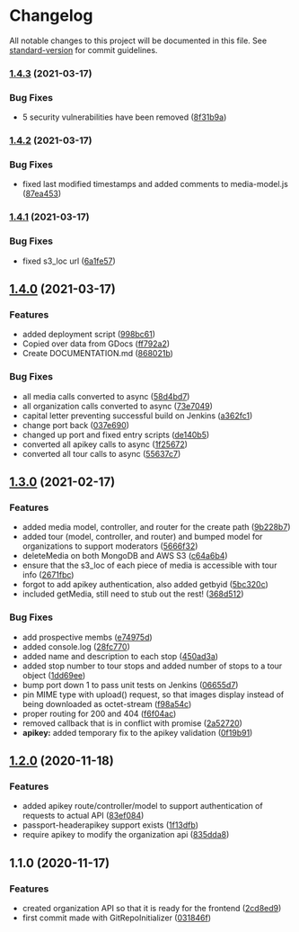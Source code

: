 # Changelog

All notable changes to this project will be documented in this file. See [standard-version](https://github.com/conventional-changelog/standard-version) for commit guidelines.

### [1.4.3](https://github.com/michaelpeterswa/guwt-admin-panel-backend/compare/v1.4.2...v1.4.3) (2021-03-17)


### Bug Fixes

* 5 security vulnerabilities have been removed ([8f31b9a](https://github.com/michaelpeterswa/guwt-admin-panel-backend/commit/8f31b9a42a1bb773879d833ccf52c03e700701c0))

### [1.4.2](https://github.com/michaelpeterswa/guwt-admin-panel-backend/compare/v1.4.1...v1.4.2) (2021-03-17)


### Bug Fixes

* fixed last modified timestamps and added comments to media-model.js ([87ea453](https://github.com/michaelpeterswa/guwt-admin-panel-backend/commit/87ea453eb2420793a975d44ad7ee6eb5b02abd6b))

### [1.4.1](https://github.com/michaelpeterswa/guwt-admin-panel-backend/compare/v1.4.0...v1.4.1) (2021-03-17)


### Bug Fixes

* fixed s3_loc url ([6a1fe57](https://github.com/michaelpeterswa/guwt-admin-panel-backend/commit/6a1fe57e5eeb49893cb3b020ebb61b6c7e52abc0))

## [1.4.0](https://github.com/michaelpeterswa/guwt-admin-panel-backend/compare/v1.3.0...v1.4.0) (2021-03-17)


### Features

* added deployment script ([998bc61](https://github.com/michaelpeterswa/guwt-admin-panel-backend/commit/998bc6122a26a7a5120f641bd47d10dcaabfbdfb))
* Copied over data from GDocs ([ff792a2](https://github.com/michaelpeterswa/guwt-admin-panel-backend/commit/ff792a2d6b75e73ca36475459488744443f1e08f))
* Create DOCUMENTATION.md ([868021b](https://github.com/michaelpeterswa/guwt-admin-panel-backend/commit/868021be0cf80bc6ebb296c890c9e3f209813cbe))


### Bug Fixes

* all media calls converted to async ([58d4bd7](https://github.com/michaelpeterswa/guwt-admin-panel-backend/commit/58d4bd7827fa9b0363f296610f5f6ef51a826242))
* all organization calls converted to async ([73e7049](https://github.com/michaelpeterswa/guwt-admin-panel-backend/commit/73e70499232f428d99d742d3616aec56d2c68537))
* capital letter preventing successful build on Jenkins ([a362fc1](https://github.com/michaelpeterswa/guwt-admin-panel-backend/commit/a362fc17814381fb87b510824338f93a8f967531))
* change port back ([037e690](https://github.com/michaelpeterswa/guwt-admin-panel-backend/commit/037e6908c59235c8bafc16010b347023c98964a5))
* changed up port and fixed entry scripts ([de140b5](https://github.com/michaelpeterswa/guwt-admin-panel-backend/commit/de140b58cb41df0e051286e2d331e574bad07ffe))
* converted all apikey calls to async ([1f25672](https://github.com/michaelpeterswa/guwt-admin-panel-backend/commit/1f25672d2151a5fb2b2279c8a6d1d43ad2c7572d))
* converted all tour calls to async ([55637c7](https://github.com/michaelpeterswa/guwt-admin-panel-backend/commit/55637c71407af9b752c8ed097a84f82f850638fe))

## [1.3.0](https://github.com/michaelpeterswa/guwt-admin-panel-backend/compare/v1.2.0...v1.3.0) (2021-02-17)


### Features

* added media model, controller, and router for the create path ([9b228b7](https://github.com/michaelpeterswa/guwt-admin-panel-backend/commit/9b228b7e7eaaa35e003259e6da1c5a1c2cb70e14))
* added tour (model, controller, and router) and bumped model for organizations to support moderators ([5666f32](https://github.com/michaelpeterswa/guwt-admin-panel-backend/commit/5666f3240192b0eb1f3f6321083cc7b0b9edaa04))
* deleteMedia on both MongoDB and AWS S3 ([c64a6b4](https://github.com/michaelpeterswa/guwt-admin-panel-backend/commit/c64a6b44a0b1df3a41c72df9faff841844835112))
* ensure that the s3_loc of each piece of media is accessible with tour info ([2671fbc](https://github.com/michaelpeterswa/guwt-admin-panel-backend/commit/2671fbce230ca55c4740cc682bffe74c2c17fdd8))
* forgot to add apikey authentication, also added getbyid ([5bc320c](https://github.com/michaelpeterswa/guwt-admin-panel-backend/commit/5bc320c6fb9ec65e68f341dc685b20b7fcca6288))
* included getMedia, still need to stub out the rest! ([368d512](https://github.com/michaelpeterswa/guwt-admin-panel-backend/commit/368d51228ed647265cacbe1ccec6bc95d4b2a417))


### Bug Fixes

* add prospective membs ([e74975d](https://github.com/michaelpeterswa/guwt-admin-panel-backend/commit/e74975d2dc71ededde7f638731d4aaa78f6f757c))
* added console.log ([28fc770](https://github.com/michaelpeterswa/guwt-admin-panel-backend/commit/28fc7707dbb31cb1641ce87a230668d5650dc937))
* added name and description to each stop ([450ad3a](https://github.com/michaelpeterswa/guwt-admin-panel-backend/commit/450ad3a206d83fb534947dddcd8738eee180c42b))
* added stop number to tour stops and added number of stops to a tour object ([1dd69ee](https://github.com/michaelpeterswa/guwt-admin-panel-backend/commit/1dd69ee3d199a42275c11b309d14e43360dd0cb3))
* bump port down 1 to pass unit tests on Jenkins ([06655d7](https://github.com/michaelpeterswa/guwt-admin-panel-backend/commit/06655d79051074acec6d157400a3b4352100ef4f))
* pin MIME type with upload() request, so that images display instead of being downloaded as octet-stream ([f98a54c](https://github.com/michaelpeterswa/guwt-admin-panel-backend/commit/f98a54c3cc95bf5222fd46fee11129d25efa532e))
* proper routing for 200 and 404 ([f6f04ac](https://github.com/michaelpeterswa/guwt-admin-panel-backend/commit/f6f04aca8efc9965da51c1e9832797acb0cbda2f))
* removed callback that is in conflict with promise ([2a52720](https://github.com/michaelpeterswa/guwt-admin-panel-backend/commit/2a527200a89cffa988b339be361d83c7af4e5288))
* **apikey:** added temporary fix to the apikey validation ([0f19b91](https://github.com/michaelpeterswa/guwt-admin-panel-backend/commit/0f19b919160886653455a88ecb7dbfd4c6dcb64f))

## [1.2.0](https://github.com/michaelpeterswa/guwt-admin-panel-backend/compare/v1.1.0...v1.2.0) (2020-11-18)


### Features

* added apikey route/controller/model to support authentication of requests to actual API ([83ef084](https://github.com/michaelpeterswa/guwt-admin-panel-backend/commit/83ef08479f7453d692934ec211d4805f8740cb23))
* passport-headerapikey support exists ([1f13dfb](https://github.com/michaelpeterswa/guwt-admin-panel-backend/commit/1f13dfbed81ccbf636f32c8d2a6ee7cc7defbafb))
* require apikey to modify the organization api ([835dda8](https://github.com/michaelpeterswa/guwt-admin-panel-backend/commit/835dda80b6452c8fc0d9fd407461e18cb88a33c7))

## 1.1.0 (2020-11-17)


### Features

* created organization API so that it is ready for the frontend ([2cd8ed9](https://github.com/michaelpeterswa/guwt-admin-panel-backend/commit/2cd8ed9743e720f754bf9df5a1fd8686b565a50d))
* first commit made with GitRepoInitializer ([031846f](https://github.com/michaelpeterswa/guwt-admin-panel-backend/commit/031846f10a3a5160bacc647b19550039388697ad))
